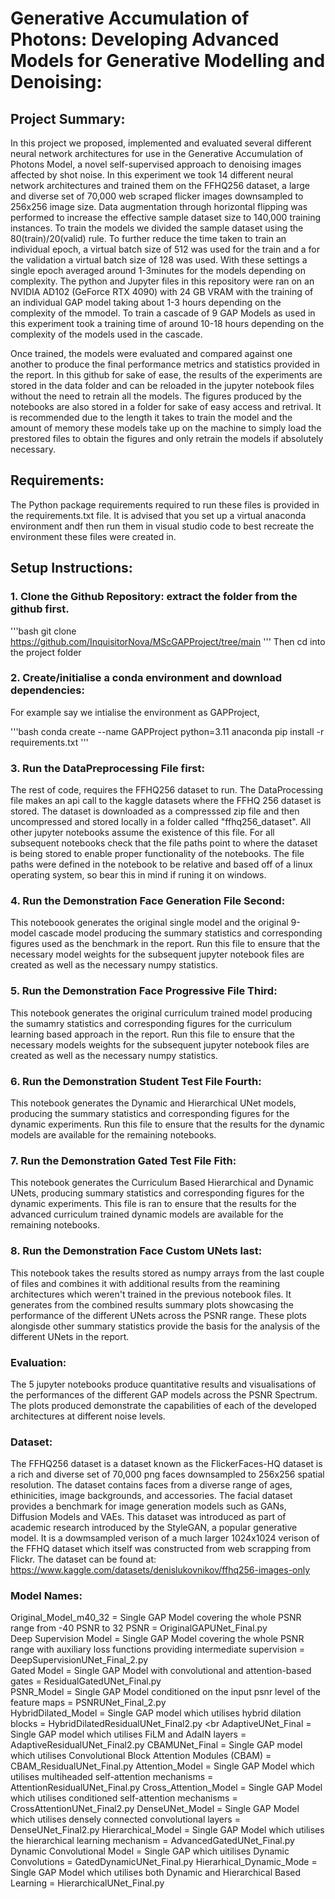 # Generative Accumulation of Photons: Developing Advanced Models for Generative Modelling and Denoising:

## Project Summary:
In this project we proposed, implemented and evaluated several different neural network architectures for use in the Generative Accumulation of Photons Model, a novel self-supervised
approach to denoising images affected by shot noise. In this experiment we took 14 different neural network architectures and trained them on the FFHQ256 dataset, a large and diverse set 
of 70,000 web scraped flicker images downsampled to 256x256 image size. Data augmentation through horizontal flipping was performed to increase the effective sample dataset size
to 140,000 training instances. To train the models we divided the sample dataset using the 80(train)/20(valid) rule. To further reduce the time taken to train an individual epoch, 
a virtual batch size of 512 was used for the train and a for the validation a virtual batch size of 128 was used. With these settings a single epoch averaged around 1-3minutes 
for the models depending on complexity. The python and Jupyter files in this repository were ran on an NVIDIA AD102 (GeForce RTX 4090) with 24 GB VRAM with the training of an individual
GAP model taking about 1-3 hours depending on the complexity of the mmodel. To train a cascade of 9 GAP Models as used in this experiment took a training time of around 10-18 hours 
depending on the complexity of the models used in the cascade.

Once trained, the models were evaluated and compared against one another to produce the final performance metrics and statistics provided in the report. In this github for sake of ease,
the results of the experiments are stored in the data folder and can be reloaded in the jupyter notebook files without the need to retrain all the models. The figures produced by the
notebooks are also stored in a folder for sake of easy access and retrival. It is recommended due to the length it takes to train the model and the amount of memory these models take up 
on the machine to simply load the prestored files to obtain the figures and only retrain the models if absolutely necessary.

## Requirements:
The Python package requirements required to run these files is provided in the requirements.txt file. It
is advised that you set up a virtual anaconda environment andf then run them in visual studio code to best
recreate the environment these files were created in.

## Setup Instructions:

### 1. Clone the Github Repository: extract the folder from the github first.
'''bash 
git clone https://github.com/InquisitorNova/MScGAPProject/tree/main
'''
Then cd into the project folder

### 2. Create/initialise a conda environment and download dependencies:
For example say we intialise the environment as GAPProject,

'''bash
conda create --name GAPProject python=3.11 anaconda
pip install -r requirements.txt
'''
### 3. Run the DataPreprocessing File first:
The rest of code, requires the FFHQ256 dataset to run. The DataProcessing file makes an api call to the kaggle datasets where the FFHQ 256 dataset is stored. The dataset is downloaded 
as a compresssed zip file and then uncompressed and stored locally in a folder called "ffhq256_dataset". All other jupyter notebooks assume the existence of this file. For all subsequent notebooks
check that the file paths point to where the dataset is being stored to enable proper functionality of the notebooks. The file paths were defined in the notebook to be relative and based off of a 
linux operating system, so bear this in mind if runing it on windows. <br>

### 4. Run the Demonstration Face Generation File Second:
This noteboook generates the original single model and the original 9-model cascade model producing the summary statistics and corresponding figures used as the benchmark in the report. Run this file to ensure
that the necessary model weights for the subsequent jupyter notebook files are created as well as the necessary numpy statistics. <br>

### 5. Run the Demonstration Face Progressive File Third:
This notebook generates the original curriculum trained model producing the sumamry statistics and corresponding figures for the curriculum learning based approach in the report. Run this file to ensure 
that the necessary models weights for the subsequent jupyter notebook files are created as well as the necessary numpy statistics. <br>

### 6. Run the Demonstration Student Test File Fourth:
This notebook generates the Dynamic and Hierarchical UNet models, producing the summary statistics and corresponding figures for the dynamic experiments. Run this file to ensure that the results for the
dynamic models are available for the remaining notebooks. <br>

### 7. Run the Demonstration Gated Test File Fith:
This notebook generates the Curriculum Based Hierarchical and Dynamic UNets, producing summary statistics and corresponding figures for the dynamic experiments. This file is ran to ensure that the results for the
advanced curriculum trained dynamic models are available for the remaining notebooks. <br>

### 8. Run the Demonstration Face Custom UNets last:
This notebook takes the results stored as numpy arrays from the last couple of files and combines it with additional results from the reamining architectures which weren't trained in the 
previous notebook files. It generates from the combined results summary plots showcasing the performance of the different UNets across the PSNR range. These plots alongisde other summary statistics
provide the basis for the analysis of the different UNets in the report. <br>

### Evaluation:
The 5 jupyter notebooks produce quantitative results and visualisations of the performances of the different GAP models across the PSNR Spectrum. The plots produced demonstrate the capabilities of each of the developed
architectures at different noise levels. <br>

### Dataset:
The FFHQ256 dataset is a dataset known as the FlickerFaces-HQ dataset is a rich and diverse set of 70,000 png faces downsampled to 256x256 spatial resolution. The dataset contains faces from a diverse range of ages, ethinicities, 
image backgrounds, and accessories. The facial dataset provides a benchmark for image generation models such as GANs, Diffusion Models and VAEs. This dataset was introduced as part of academic research introduced by the StyleGAN, a popular
generative model. It is a dowmsampled verison of a much larger 1024x1024 verison of the FFHQ dataset which itself was constructed from web scrapping from Flickr. The dataset can be found at: https://www.kaggle.com/datasets/denislukovnikov/ffhq256-images-only <br>

### Model Names:
Original_Model_m40_32 = Single GAP Model covering the whole PSNR range from -40 PSNR to 32 PSNR = OriginalGAPUNet_Final.py <br>
Deep Supervision Model = Single GAP Model covering the whole PSNR range with auxiliary loss functions providing intermediate supervision = DeepSupervisionUNet_Final_2.py <br>
Gated Model = Single GAP Model with convolutional and attention-based gates = ResidualGatedUNet_Final.py <br>
PSNR_Model = Single GAP Model conditioned on the input psnr level of the feature maps = PSNRUNet_Final_2.py <br>
HybridDilated_Model = Single GAP model which utilises hybrid dilation blocks = HybridDilatedResidualUNet_Final2.py  <br
AdaptiveUNet_Final = Single GAP model which utilises FiLM and AdaIN layers = AdaptiveResidualUNet_Final2.py
CBAMUNet_Final = Single GAP model which utilises Convolutional Block Attention Modules (CBAM) = CBAM_ResidualUNet_Final.py
Attention_Model = Single GAP Model which utilises multiheaded self-attention mechanisms = AttentionResidualUNet_Final.py
Cross_Attention_Model = Single GAP Model which utilises conditioned self-attention mechanisms = CrossAttentionUNet_Final2.py
DenseUNet_Model = Single GAP Model which utilises densely connected convolutional layers = DenseUNet_Final2.py
Hierarchical_Model = Single GAP Model which utilises the hierarchical learning mechanism = AdvancedGatedUNet_Final.py
Dynamic Convolutional Model = Single GAP which uitilises Dynamic Convolutions = GatedDynamicUNet_Final.py
Hierarhical_Dynamic_Mode = Single GAP Model which utilises both Dynamic and Hierarchical Based Learning = HierarchicalUNet_Final.py



